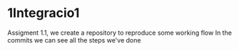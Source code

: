 # 1Integracio1
Assigment 1.1, we create a repository to reproduce some working flow
In the commits we can see all the steps we've done
